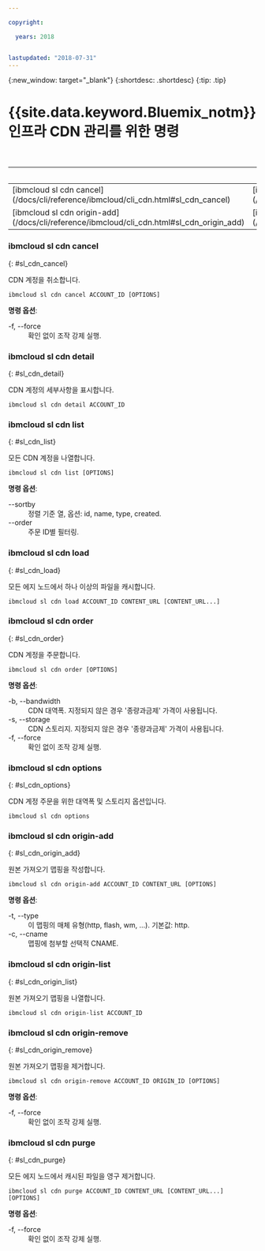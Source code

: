 ```yaml
---

copyright:

  years: 2018


lastupdated: "2018-07-31"
---
```


{:new_window: target="_blank"}
{:shortdesc: .shortdesc}
{:tip: .tip}

# {{site.data.keyword.Bluemix_notm}} 인프라 CDN 관리를 위한 명령

 <table summary="해당 명령에 대한 자세한 정보를 제공하는 링크가 있는 알파벳순으로 정렬된 일반 {{site.data.keyword.Bluemix_notm}} 인프라 명령">
<caption>표 1. {{site.data.keyword.Bluemix_notm}} 인프라 CDN</caption>
 <thead>
 <th colspan="6">{{site.data.keyword.Bluemix_notm}} 인프라 CDN</th>
 </thead>
 <tbody>
 <tr>
  <td>[ibmcloud sl cdn cancel](/docs/cli/reference/ibmcloud/cli_cdn.html#sl_cdn_cancel)</td>
  <td>[ibmcloud sl cdn detail](/docs/cli/reference/ibmcloud/cli_cdn.html#sl_cdn_detail)</td>
  <td>[ibmcloud sl cdn list](/docs/cli/reference/ibmcloud/cli_cdn.html#sl_cdn_list)</td>
  <td>[ibmcloud sl cdn load](/docs/cli/reference/ibmcloud/cli_cdn.html#sl_cdn_load)</td>
  <td>[ibmcloud sl cdn order](/docs/cli/reference/ibmcloud/cli_cdn.html#sl_cdn_order)</td>
  <td>[ibmcloud sl cdn options
](/docs/cli/reference/ibmcloud/cli_cdn.html#sl_cdn_options)</td>
   </tr>
 <tr>
  <td>[ibmcloud sl cdn origin-add](/docs/cli/reference/ibmcloud/cli_cdn.html#sl_cdn_origin_add)</td>
  <td>[ibmcloud sl cdn origin-list](/docs/cli/reference/ibmcloud/cli_cdn.html#sl_cdn_origin_list)</td>
  <td>[ibmcloud sl cdn origin-remove](/docs/cli/reference/ibmcloud/cli_cdn.html#sl_cdn_origin_remove)</td>
  <td>[ibmcloud sl cdn purge](/docs/cli/reference/ibmcloud/cli_cdn.html#sl_cdn_purge)</td>
  </tr>
   </tbody>
 </table>

 ### ibmcloud sl cdn cancel
{: #sl_cdn_cancel}

CDN 계정을 취소합니다.
```
ibmcloud sl cdn cancel ACCOUNT_ID [OPTIONS]
```

<strong>명령 옵션</strong>:
<dl>
<dt>-f, --force</dt>
<dd>확인 없이 조작 강제 실행.</dd>
</dl>

### ibmcloud sl cdn detail
{: #sl_cdn_detail}

CDN 계정의 세부사항을 표시합니다.
```
ibmcloud sl cdn detail ACCOUNT_ID
```

### ibmcloud sl cdn list
{: #sl_cdn_list}

모든 CDN 계정을 나열합니다.
```
ibmcloud sl cdn list [OPTIONS]
```

<strong>명령 옵션</strong>:
<dl>
<dt>--sortby</dt>
<dd>정렬 기준 열, 옵션: id, name, type, created.</dd>
<dt>--order</dt>
<dd>주문 ID별 필터링.</dd>
</dl>

### ibmcloud sl cdn load
{: #sl_cdn_load}

모든 에지 노드에서 하나 이상의 파일을 캐시합니다.
```
ibmcloud sl cdn load ACCOUNT_ID CONTENT_URL [CONTENT_URL...]
```

### ibmcloud sl cdn order
{: #sl_cdn_order}

CDN 계정을 주문합니다.
```
ibmcloud sl cdn order [OPTIONS]
```

<strong>명령 옵션</strong>:
<dl>
<dt>-b, --bandwidth</dt>
<dd>CDN 대역폭. 지정되지 않은 경우 '종량과금제' 가격이 사용됩니다.</dd>
<dt>-s, --storage</dt>
<dd>CDN 스토리지. 지정되지 않은 경우 '종량과금제' 가격이 사용됩니다.</dd>
<dt>-f, --force</dt>
<dd>확인 없이 조작 강제 실행.</dd>
</dl>

### ibmcloud sl cdn options
{: #sl_cdn_options}

CDN 계정 주문을 위한 대역폭 및 스토리지 옵션입니다.
```
ibmcloud sl cdn options
```

### ibmcloud sl cdn origin-add
{: #sl_cdn_origin_add}

원본 가져오기 맵핑을 작성합니다.
```
ibmcloud sl cdn origin-add ACCOUNT_ID CONTENT_URL [OPTIONS]
```

<strong>명령 옵션</strong>:
<dl>
<dt>-t, --type</dt>
<dd>이 맵핑의 매체 유형(http, flash, wm, ...). 기본값: http.</dd>
<dt>-c, --cname</dt>
<dd>맵핑에 첨부할 선택적 CNAME.</dd>
</dl>

### ibmcloud sl cdn origin-list
{: #sl_cdn_origin_list}

원본 가져오기 맵핑을 나열합니다.
```
ibmcloud sl cdn origin-list ACCOUNT_ID
```

### ibmcloud sl cdn origin-remove
{: #sl_cdn_origin_remove}

원본 가져오기 맵핑을 제거합니다.
```
ibmcloud sl cdn origin-remove ACCOUNT_ID ORIGIN_ID [OPTIONS]
```

<strong>명령 옵션</strong>:
<dl>
<dt>-f, --force</dt>
<dd>확인 없이 조작 강제 실행.</dd>
</dl>

### ibmcloud sl cdn purge
{: #sl_cdn_purge}

모든 에지 노드에서 캐시된 파일을 영구 제거합니다.
```
ibmcloud sl cdn purge ACCOUNT_ID CONTENT_URL [CONTENT_URL...] [OPTIONS]
```

<strong>명령 옵션</strong>:
<dl>
<dt>-f, --force</dt>
<dd>확인 없이 조작 강제 실행.</dd>
</dl>
